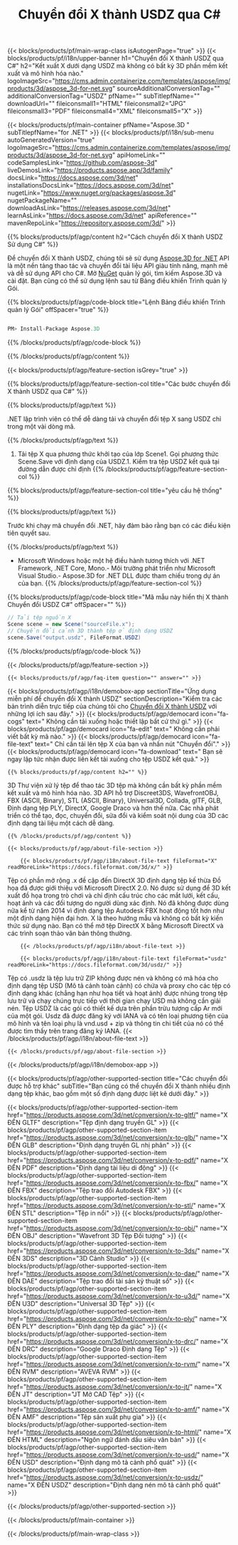 ﻿---
title: Chuyển đổi X thành USDZ qua C# 
weight: 530
url: /vi/net/conversion/x-to-usdz/ 
description: Mã mẫu cho chuyển đổi X thành USDZ C#. Sử dụng API mã ví dụ cho hàng loạt tệp X để USDZ chuyển đổi trong VB .NET, Asp .NET hoặc bất kỳ ứng dụng dựa trên .NET nào.
---
{{< blocks/products/pf/main-wrap-class isAutogenPage="true" >}}
{{< blocks/products/pf/i18n/upper-banner h1="Chuyển đổi X thành USDZ qua C#" h2="Kết xuất X dưới dạng USDZ mà không có bất kỳ 3D phần mềm kết xuất và mô hình hóa nào." logoImageSrc="https://cms.admin.containerize.com/templates/aspose/img/products/3d/aspose_3d-for-net.svg" sourceAdditionalConversionTag="" additionalConversionTag="USDZ" pfName="" subTitlepfName="" downloadUrl="" fileiconsmall1="HTML" fileiconsmall2="JPG" fileiconsmall3="PDF" fileiconsmall4="XML" fileiconsmall5="X" >}}

{{< blocks/products/pf/main-container pfName="Aspose.3D " subTitlepfName="for .NET" >}}
{{< blocks/products/pf/i18n/sub-menu autoGeneratedVersion="true" logoImageSrc="https://cms.admin.containerize.com/templates/aspose/img/products/3d/aspose_3d-for-net.svg" apiHomeLink="" codeSamplesLink="https://github.com/aspose-3d" liveDemosLink="https://products.aspose.app/3d/family" docsLink="https://docs.aspose.com/3d/net" installationsDocsLink="https://docs.aspose.com/3d/net" nugetLink="https://www.nuget.org/packages/aspose.3d" nugetPackageName="" downloadAsLink="https://releases.aspose.com/3d/net" learnAsLink="https://docs.aspose.com/3d/net" apiReference="" mavenRepoLink="https://repository.aspose.com/3d/" >}}

{{% blocks/products/pf/agp/content h2="Cách chuyển đổi X thành USDZ Sử dụng C#" %}}

 Để chuyển đổi X thành USDZ, chúng tôi sẽ sử dụng
 [Aspose.3D for .NET](https://products.aspose.com/3d/net) 
 API là một nền tảng thao tác và chuyển đổi tài liệu API giàu tính năng, mạnh mẽ và dễ sử dụng API cho C#. Mở
 [NuGet](https://www.nuget.org/packages/aspose.3d) 
 quản lý gói, tìm kiếm
 Aspose.3D 
 và cài đặt. Bạn cũng có thể sử dụng lệnh sau từ Bảng điều khiển Trình quản lý Gói.

{{% blocks/products/pf/agp/code-block title="Lệnh Bảng điều khiển Trình quản lý Gói" offSpacer="true" %}}

```cs

PM> Install-Package Aspose.3D


```

{{% /blocks/products/pf/agp/code-block %}}

{{% /blocks/products/pf/agp/content %}}

{{< blocks/products/pf/agp/feature-section isGrey="true" >}}

{{% blocks/products/pf/agp/feature-section-col title="Các bước chuyển đổi X thành USDZ qua C#" %}}

{{% blocks/products/pf/agp/text %}}

 .NET lập trình viên có thể dễ dàng tải và chuyển đổi tệp X sang USDZ chỉ trong một vài dòng mã.

{{% /blocks/products/pf/agp/text %}}

1. Tải tệp X qua phương thức khởi tạo của lớp Scene1. Gọi phương thức Scene.Save với định dạng của USDZ.1. Kiểm tra tệp USDZ kết quả tại đường dẫn được chỉ định
{{% /blocks/products/pf/agp/feature-section-col %}}

{{% blocks/products/pf/agp/feature-section-col title="yêu cầu hệ thống" %}}

{{% blocks/products/pf/agp/text %}}

 Trước khi chạy mã chuyển đổi .NET, hãy đảm bảo rằng bạn có các điều kiện tiên quyết sau.

{{% /blocks/products/pf/agp/text %}}

- Microsoft Windows hoặc một hệ điều hành tương thích với .NET Framework, .NET Core, Mono.- Môi trường phát triển như Microsoft Visual Studio.- Aspose.3D for .NET DLL được tham chiếu trong dự án của bạn.
{{% /blocks/products/pf/agp/feature-section-col %}}

{{% blocks/products/pf/agp/code-block title="Mã mẫu này hiển thị X thành Chuyển đổi USDZ C#" offSpacer="" %}}

```cs
// Tải tệp nguồn X
Scene scene = new Scene("sourceFile.x");
// Chuyển đổi cảnh 3D thành tệp ở định dạng USDZ
scene.Save("output.usdz", FileFormat.USDZ)

```

{{% /blocks/products/pf/agp/code-block %}}

{{< /blocks/products/pf/agp/feature-section >}}

    {{< blocks/products/pf/agp/faq-item question="" answer="" >}}
 

<!-- aboutfile Starts -->

{{< blocks/products/pf/agp/i18n/demobox-app sectionTitle="Ứng dụng miễn phí để chuyển đổi X thành USDZ" sectionDescription="Kiểm tra các bản trình diễn trực tiếp của chúng tôi cho [Chuyển đổi X thành USDZ](https://products.aspose.app/3d/conversion/x-to-usdz) với những lợi ích sau đây." >}}
        {{< blocks/products/pf/agp/democard icon="fa-cogs" text=" Không cần tải xuống hoặc thiết lập bất cứ thứ gì." >}}
        {{< blocks/products/pf/agp/democard icon="fa-edit" text=" Không cần phải viết bất kỳ mã nào." >}}
        {{< blocks/products/pf/agp/democard icon="fa-file-text" text=" Chỉ cần tải lên tệp X của bạn và nhấn nút \"Chuyển đổi\"." >}}
        {{< blocks/products/pf/agp/democard icon="fa-download" text=" Bạn sẽ ngay lập tức nhận được liên kết tải xuống cho tệp USDZ kết quả." >}}

    {{% blocks/products/pf/agp/content h2="" %}}

 3D Thư viện xử lý tệp để thao tác 3D tệp mà không cần bất kỳ phần mềm kết xuất và mô hình hóa nào. 3D API hỗ trợ Discreet3DS, WavefrontOBJ, FBX (ASCII, Binary), STL (ASCII, Binary), Universal3D, Collada, glTF, GLB, Định dạng tệp PLY, DirectX, Google Draco và hơn thế nữa. Các nhà phát triển có thể tạo, đọc, chuyển đổi, sửa đổi và kiểm soát nội dung của 3D các định dạng tài liệu một cách dễ dàng.



    {{% /blocks/products/pf/agp/content %}}

    {{< blocks/products/pf/agp/about-file-section >}}

        {{< blocks/products/pf/agp/i18n/about-file-text fileFormat="X" readMoreLink="https://docs.fileformat.com/3d/x/" >}}
Tệp có phần mở rộng .x đề cập đến DirectX 3D định dạng tệp kế thừa Đồ họa đã được giới thiệu với Microsoft DirectX 2.0. Nó được sử dụng để 3D kết xuất đồ họa trong trò chơi và chỉ định cấu trúc cho các mắt lưới, kết cấu, hoạt ảnh và các đối tượng do người dùng xác định. Nó đã không được dùng nữa kể từ năm 2014 vì định dạng tệp Autodesk FBX hoạt động tốt hơn như một định dạng hiện đại hơn. X là theo hướng mẫu và không có bất kỳ kiến thức sử dụng nào. Bạn có thể mở tệp DirectX X bằng Microsoft DirectX và các trình soạn thảo văn bản thông thường.

        {{< /blocks/products/pf/agp/i18n/about-file-text >}}

        {{< blocks/products/pf/agp/i18n/about-file-text fileFormat="usdz" readMoreLink="https://docs.fileformat.com/3d/usdz/" >}}
Tệp có .usdz là tệp lưu trữ ZIP không được nén và không có mã hóa cho định dạng tệp USD (Mô tả cảnh toàn cảnh) có chứa và proxy cho các tệp có định dạng khác (chẳng hạn như họa tiết và hoạt ảnh) được nhúng trong tệp lưu trữ và chạy chúng trực tiếp với thời gian chạy USD mà không cần giải nén. Tệp USDZ là các gói có thiết kế dựa trên phần trừu tượng cấp Ar mới của một gói. Usdz đã được đăng ký với IANA và có tên loại phương tiện của mô hình và tên loại phụ là vnd.usd + zip và thông tin chi tiết của nó có thể được tìm thấy trên trang đăng ký IANA.
        {{< /blocks/products/pf/agp/i18n/about-file-text >}}

    {{< /blocks/products/pf/agp/about-file-section >}}

{{< /blocks/products/pf/agp/i18n/demobox-app >}}

<!-- aboutfile Ends -->

{{< blocks/products/pf/agp/other-supported-section title="Các chuyển đổi được hỗ trợ khác" subTitle="Bạn cũng có thể chuyển đổi X thành nhiều định dạng tệp khác, bao gồm một số định dạng được liệt kê dưới đây." >}}

{{< blocks/products/pf/agp/other-supported-section-item href="https://products.aspose.com/3d/net/conversion/x-to-gltf/" name="X ĐẾN GLTF" description="Tệp định dạng truyền GL" >}}
{{< blocks/products/pf/agp/other-supported-section-item href="https://products.aspose.com/3d/net/conversion/x-to-glb/" name="X ĐẾN GLB" description="Định dạng truyền GL nhị phân" >}}
{{< blocks/products/pf/agp/other-supported-section-item href="https://products.aspose.com/3d/net/conversion/x-to-pdf/" name="X ĐẾN PDF" description="Định dạng tài liệu di động" >}}
{{< blocks/products/pf/agp/other-supported-section-item href="https://products.aspose.com/3d/net/conversion/x-to-fbx/" name="X ĐẾN FBX" description="Tệp trao đổi Autodesk FBX" >}}
{{< blocks/products/pf/agp/other-supported-section-item href="https://products.aspose.com/3d/net/conversion/x-to-stl/" name="X ĐẾN STL" description="Tệp in nổi" >}}
{{< blocks/products/pf/agp/other-supported-section-item href="https://products.aspose.com/3d/net/conversion/x-to-obj/" name="X ĐẾN OBJ" description="Wavefront 3D Tệp Đối tượng" >}}
{{< blocks/products/pf/agp/other-supported-section-item href="https://products.aspose.com/3d/net/conversion/x-to-3ds/" name="X ĐẾN 3DS" description="3D Cảnh Studio" >}}
{{< blocks/products/pf/agp/other-supported-section-item href="https://products.aspose.com/3d/net/conversion/x-to-dae/" name="X ĐẾN DAE" description="Tệp trao đổi tài sản kỹ thuật số" >}}
{{< blocks/products/pf/agp/other-supported-section-item href="https://products.aspose.com/3d/net/conversion/x-to-u3d/" name="X ĐẾN U3D" description="Universal 3D Tệp" >}}
{{< blocks/products/pf/agp/other-supported-section-item href="https://products.aspose.com/3d/net/conversion/x-to-ply/" name="X ĐẾN PLY" description="Định dạng tệp đa giác" >}}
{{< blocks/products/pf/agp/other-supported-section-item href="https://products.aspose.com/3d/net/conversion/x-to-drc/" name="X ĐẾN DRC" description="Google Draco Định dạng Tệp" >}}
{{< blocks/products/pf/agp/other-supported-section-item href="https://products.aspose.com/3d/net/conversion/x-to-rvm/" name="X ĐẾN RVM" description="AVEVA RVM" >}}
{{< blocks/products/pf/agp/other-supported-section-item href="https://products.aspose.com/3d/net/conversion/x-to-jt/" name="X ĐẾN JT" description="JT Mở CAD Tệp" >}}
{{< blocks/products/pf/agp/other-supported-section-item href="https://products.aspose.com/3d/net/conversion/x-to-amf/" name="X ĐẾN AMF" description="Tệp sản xuất phụ gia" >}}
{{< blocks/products/pf/agp/other-supported-section-item href="https://products.aspose.com/3d/net/conversion/x-to-html/" name="X ĐẾN HTML" description="Ngôn ngữ đánh dấu siêu văn bản" >}}
{{< blocks/products/pf/agp/other-supported-section-item href="https://products.aspose.com/3d/net/conversion/x-to-usd/" name="X ĐẾN USD" description="Định dạng mô tả cảnh phổ quát" >}}
{{< blocks/products/pf/agp/other-supported-section-item href="https://products.aspose.com/3d/net/conversion/x-to-usdz/" name="X ĐẾN USDZ" description="Định dạng nén mô tả cảnh phổ quát" >}}

{{< /blocks/products/pf/agp/other-supported-section >}}

{{< /blocks/products/pf/main-container >}}
    
{{< /blocks/products/pf/main-wrap-class >}}
